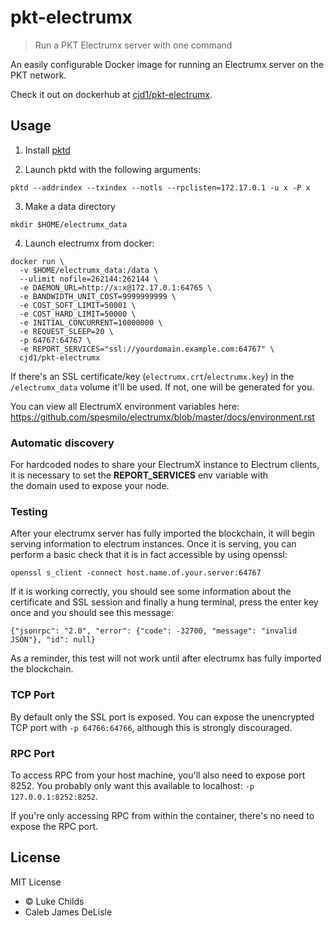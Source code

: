 
# pkt-electrumx

> Run a PKT Electrumx server with one command

An easily configurable Docker image for running an Electrumx server on the PKT network.

Check it out on dockerhub at [cjd1/pkt-electrumx](https://hub.docker.com/r/cjd1/pkt-electrumx).

## Usage

1. Install [pktd](https://github.com/pkt-cash/pktd)

2. Launch pktd with the following arguments:

```
pktd --addrindex --txindex --notls --rpclisten=172.17.0.1 -u x -P x
```

3. Make a data directory

```
mkdir $HOME/electrumx_data
```

4. Launch electrumx from docker:

```
docker run \
  -v $HOME/electrumx_data:/data \
  --ulimit nofile=262144:262144 \
  -e DAEMON_URL=http://x:x@172.17.0.1:64765 \
  -e BANDWIDTH_UNIT_COST=9999999999 \
  -e COST_SOFT_LIMIT=50001 \
  -e COST_HARD_LIMIT=50000 \
  -e INITIAL_CONCURRENT=10000000 \
  -e REQUEST_SLEEP=20 \
  -p 64767:64767 \
  -e REPORT_SERVICES="ssl://yourdomain.example.com:64767" \
  cjd1/pkt-electrumx
```

If there's an SSL certificate/key (`electrumx.crt`/`electrumx.key`) in the `/electrumx_data` volume it'll be used. If not, one will be generated for you.

You can view all ElectrumX environment variables here: https://github.com/spesmilo/electrumx/blob/master/docs/environment.rst

### Automatic discovery
For hardcoded nodes to share your ElectrumX instance to Electrum clients, it is necessary to set the **REPORT_SERVICES** env variable with  
the domain used to expose your node.

### Testing
After your electrumx server has fully imported the blockchain, it will begin serving information to electrum
instances. Once it is serving, you can perform a basic check that it is in fact accessible by using openssl:

```
openssl s_client -connect host.name.of.your.server:64767
```

If it is working correctly, you should see some information about the certificate and SSL session and finally
a hung terminal, press the enter key once and you should see this message:

```
{"jsonrpc": "2.0", "error": {"code": -32700, "message": "invalid JSON"}, "id": null}
```

As a reminder, this test will not work until after electrumx has fully imported the blockchain.

### TCP Port

By default only the SSL port is exposed. You can expose the unencrypted TCP port with `-p 64766:64766`, although this is strongly discouraged.

### RPC Port

To access RPC from your host machine, you'll also need to expose port 8252. You probably only want this available to localhost: `-p 127.0.0.1:8252:8252`.

If you're only accessing RPC from within the container, there's no need to expose the RPC port.

## License

MIT License

* © Luke Childs
* Caleb James DeLisle
